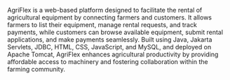 AgriFlex is a web-based platform designed to facilitate the rental of agricultural equipment by connecting farmers and customers. It allows farmers to list their equipment, manage rental requests, and track payments, while customers can browse available equipment, submit rental applications, and make payments seamlessly. Built using Java, Jakarta Servlets, JDBC, HTML, CSS, JavaScript, and MySQL, and deployed on Apache Tomcat, AgriFlex enhances agricultural productivity by providing affordable access to machinery and fostering collaboration within the farming community.
